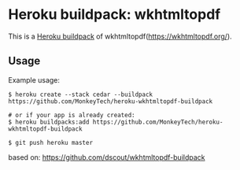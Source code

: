 Heroku buildpack: wkhtmltopdf
=============================

This is a [Heroku buildpack](http://devcenter.heroku.com/articles/buildpacks) of wkhtmltopdf(https://wkhtmltopdf.org/).

Usage
-----

Example usage:

```shell
$ heroku create --stack cedar --buildpack https://github.com/MonkeyTech/heroku-wkhtmltopdf-buildpack

# or if your app is already created:
$ heroku buildpacks:add https://github.com/MonkeyTech/heroku-wkhtmltopdf-buildpack

$ git push heroku master
```

based on: https://github.com/dscout/wkhtmltopdf-buildpack